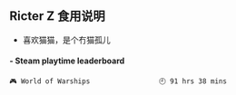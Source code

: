 ## Ricter Z 食用说明
- 喜欢猫猫，是个冇猫孤儿

<!-- steam-box start -->
#### - Steam playtime leaderboard
```text
🎮 World of Warships                 🕘 91 hrs 38 mins
```
<!-- Powered by https://github.com/YouEclipse/steam-box . -->
<!-- steam-box end -->
